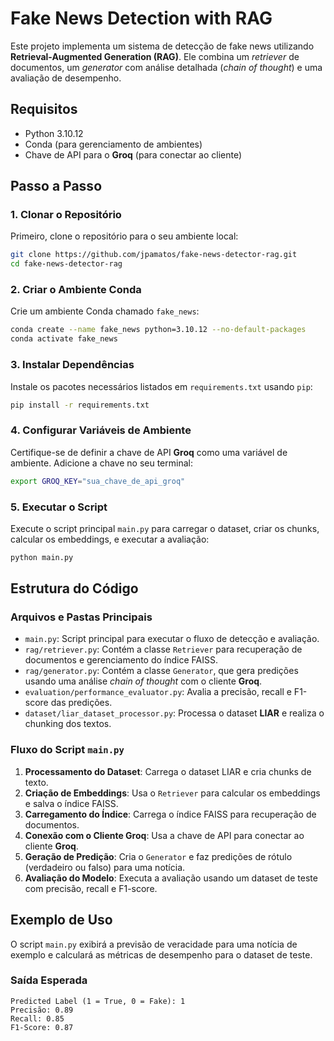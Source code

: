# Fake News Detection with RAG

Este projeto implementa um sistema de detecção de fake news utilizando **Retrieval-Augmented Generation (RAG)**. Ele combina um *retriever* de documentos, um *generator* com análise detalhada (*chain of thought*) e uma avaliação de desempenho.

## Requisitos

- Python 3.10.12
- Conda (para gerenciamento de ambientes)
- Chave de API para o **Groq** (para conectar ao cliente)

## Passo a Passo

### 1. Clonar o Repositório

Primeiro, clone o repositório para o seu ambiente local:

```bash
git clone https://github.com/jpamatos/fake-news-detector-rag.git
cd fake-news-detector-rag
```

### 2. Criar o Ambiente Conda

Crie um ambiente Conda chamado `fake_news`:

```bash
conda create --name fake_news python=3.10.12 --no-default-packages
conda activate fake_news
```

### 3. Instalar Dependências

Instale os pacotes necessários listados em `requirements.txt` usando `pip`:

```bash
pip install -r requirements.txt
```

### 4. Configurar Variáveis de Ambiente

Certifique-se de definir a chave de API **Groq** como uma variável de ambiente. Adicione a chave no seu terminal:

```bash
export GROQ_KEY="sua_chave_de_api_groq"
```

### 5. Executar o Script

Execute o script principal `main.py` para carregar o dataset, criar os chunks, calcular os embeddings, e executar a avaliação:

```bash
python main.py
```

## Estrutura do Código

### Arquivos e Pastas Principais

- `main.py`: Script principal para executar o fluxo de detecção e avaliação.
- `rag/retriever.py`: Contém a classe `Retriever` para recuperação de documentos e gerenciamento do índice FAISS.
- `rag/generator.py`: Contém a classe `Generator`, que gera predições usando uma análise *chain of thought* com o cliente **Groq**.
- `evaluation/performance_evaluator.py`: Avalia a precisão, recall e F1-score das predições.
- `dataset/liar_dataset_processor.py`: Processa o dataset **LIAR** e realiza o chunking dos textos.

### Fluxo do Script `main.py`

1. **Processamento do Dataset**: Carrega o dataset LIAR e cria chunks de texto.
2. **Criação de Embeddings**: Usa o `Retriever` para calcular os embeddings e salva o índice FAISS.
3. **Carregamento do Índice**: Carrega o índice FAISS para recuperação de documentos.
4. **Conexão com o Cliente Groq**: Usa a chave de API para conectar ao cliente **Groq**.
5. **Geração de Predição**: Cria o `Generator` e faz predições de rótulo (verdadeiro ou falso) para uma notícia.
6. **Avaliação do Modelo**: Executa a avaliação usando um dataset de teste com precisão, recall e F1-score.

## Exemplo de Uso

O script `main.py` exibirá a previsão de veracidade para uma notícia de exemplo e calculará as métricas de desempenho para o dataset de teste.

### Saída Esperada

```plaintext
Predicted Label (1 = True, 0 = Fake): 1
Precisão: 0.89
Recall: 0.85
F1-Score: 0.87
```